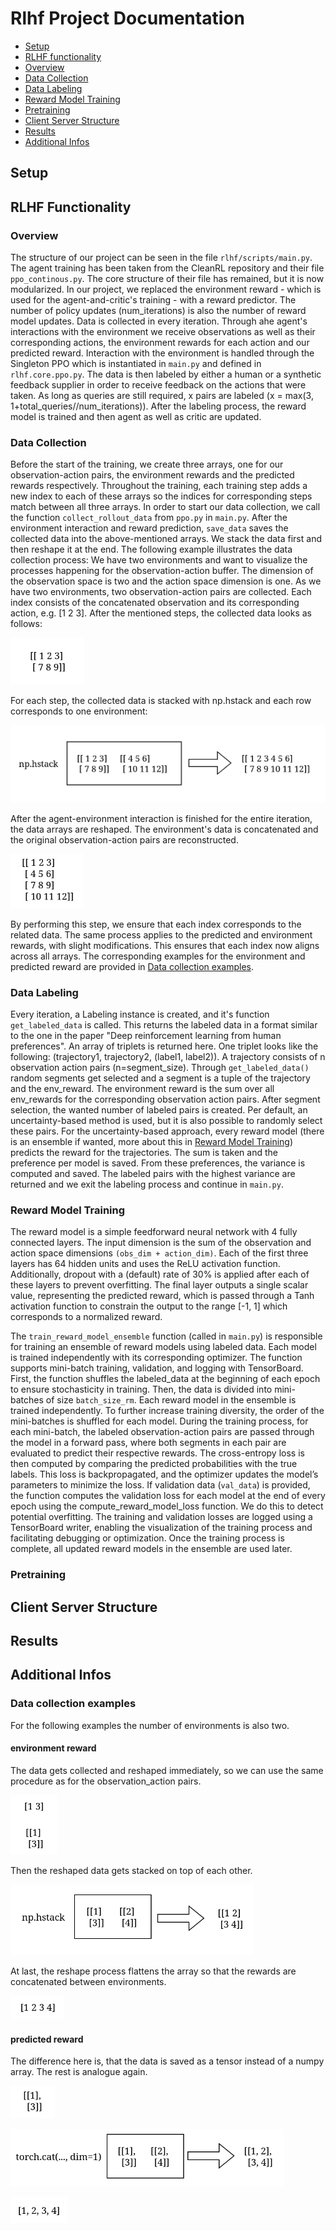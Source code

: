# Rlhf Project Documentation

- [Setup](#setup)
- [RLHF functionality](#rlhf-functionality)
- [Overview](#overview)
- [Data Collection](#data-collection)
- [Data Labeling](#data-labeling)
- [Reward Model Training](#reward-model-training)
- [Pretraining](#pretraining)
- [Client Server Structure](#client-server-structure)
- [Results](#results)
- [Additional Infos](#additional-infos)


## Setup

## RLHF Functionality

### Overview

The structure of our project can be seen in the file `rlhf/scripts/main.py`. The agent training has been taken from the CleanRL repository and their file `ppo_continous.py`. The core structure of their file has remained, but it is now modularized. In our project, we replaced the environment reward - which is used for the agent-and-critic's training - with a reward predictor.
The number of policy updates (num_iterations) is also the number of reward model updates. Data is collected in every iteration. Through ahe agent's interactions with the environment we receive observations as well as their corresponding actions, the environment rewards for each action and our predicted reward. Interaction with the environment is handled through the Singleton PPO which is instantiated in `main.py` and defined in `rlhf.core.ppo.py`.
The data is then labeled by either a human or a synthetic feedback supplier in order to receive feedback on the actions that were taken. As long as queries are still required, x pairs are labeled (x = max(3, 1+total_queries//num_iterations)). After the labeling process, the reward model is trained and then agent as well as critic are updated.

### Data Collection

Before the start of the training, we create three arrays, one for our observation-action pairs, the environment rewards and the predicted rewards respectively. Throughout the training, each training step adds a new index to each of these arrays so the indices for corresponding steps match between all three arrays. 
In order to start our data collection, we call the function `collect_rollout_data` from `ppo.py` in `main.py`.
After the environment interaction and reward prediction, `save_data` saves the collected data into the above-mentioned arrays.
We stack the data first and then reshape it at the end. The following example illustrates the data collection process: We have two environments and want to visualize the processes happening for the observation-action buffer. The dimension of the observation space is two and the action space dimension is one.
As we have two environments, two observation-action pairs are collected. Each index consists of the concatenated observation and its corresponding action, e.g. [1 2 3]. After the mentioned steps, the collected data looks as follows:

![obs-action-pair](/readme_images/obs_action/pairs_start.png)

For each step, the collected data is stacked with np.hstack and each row corresponds to one environment:

![obs-action-buffer](/readme_images/obs_action/pairs_stack.png)

After the agent-environment interaction is finished for the entire iteration, the data arrays are reshaped. The environment's data is concatenated and the original observation-action pairs are reconstructed.

![obs-action-output](/readme_images/obs_action/pairs_output.png)

By performing this step, we ensure that each index corresponds to the related data.
The same process applies to the predicted and environment rewards, with slight modifications. This ensures that each index now aligns across all arrays. The corresponding examples for the environment and predicted reward are provided in [Data collection examples](#data-collection-examples).



### Data Labeling
Every iteration, a Labeling instance is created, and it's function `get_labeled_data` is called. This returns the labeled data in a format similar to the one in the paper "Deep reinforcement learning from human preferences".
An array of triplets is returned here. One triplet looks like the following: (trajectory1, trajectory2, (label1, label2)). A trajectory consists of n observation action pairs (n=segment_size).
Through `get_labeled_data()` random segments get selected and a segment is a tuple of the trajectory and the env_reward. The environment reward is the sum over all env_rewards for the corresponding observation action pairs.
After segment selection, the wanted number of labeled pairs is created. Per default, an uncertainty-based method is used, but it is also possible to randomly select these pairs.
For the uncertainty-based approach, every reward model (there is an ensemble if wanted, more about this in [Reward Model Training](#reward-model-training)) predicts the reward for the trajectories. The sum is taken and the preference per model is saved. From these preferences, the variance is computed and saved. The labeled pairs with the highest variance are returned and we exit the labeling process and continue in `main.py`.

### Reward Model Training

The reward model is a simple feedforward neural network with 4 fully connected layers. The input dimension is the sum of the observation and action space dimensions `(obs_dim + action_dim)`. Each of the first three layers has 64 hidden units and uses the ReLU activation function. Additionally, dropout with a (default) rate of 30% is applied after each of these layers to prevent overfitting. The final layer outputs a single scalar value, representing the predicted reward, which is passed through a Tanh activation function to constrain the output to the range [-1, 1] which corresponds to a normalized reward.

The `train_reward_model_ensemble` function (called in `main.py`) is responsible for training an ensemble of reward models using labeled data. Each model is trained independently with its corresponding optimizer. The function supports mini-batch training, validation, and logging with TensorBoard. First, the function shuffles the labeled_data at the beginning of each epoch to ensure stochasticity in training. Then, the data is divided into mini-batches of size `batch_size_rm`. Each reward model in the ensemble is trained independently. To further increase training diversity, the order of the mini-batches is shuffled for each model. During the training process, for each mini-batch, the labeled observation-action pairs are passed through the model in a forward pass, where both segments in each pair are evaluated to predict their respective rewards. The cross-entropy loss is then computed by comparing the predicted probabilities with the true labels. This loss is backpropagated, and the optimizer updates the model’s parameters to minimize the loss.
If validation data (`val_data`) is provided, the function computes the validation loss for each model at the end of every epoch using the compute_reward_model_loss function. We do this to detect potential overfitting. The training and validation losses are logged using a TensorBoard writer, enabling the visualization of the training process and facilitating debugging or optimization. Once the training process is complete, all updated reward models in the ensemble are used later.

### Pretraining

## Client Server Structure
## Results
## Additional Infos
### Data collection examples
For the following examples the number of environments is also two.
#### environment reward
The data gets collected and reshaped immediately, so we can use the same procedure as for the observation_action pairs.

![env-reward-start](/readme_images/env_reward/env_start.png)

Then the reshaped data gets stacked on top of each other.

![env-reward-stack](/readme_images/env_reward/env_stack.png)

At last, the reshape process flattens the array so that the rewards are concatenated between environments.

![env-reward-output](/readme_images/env_reward/env_output.png)

#### predicted reward
The difference here is, that the data is saved as a tensor instead of a numpy array. The rest is analogue again.

![pred-reward-start](/readme_images/pred_reward/pred_start.png)

![pred-reward-cat](/readme_images/pred_reward/pred_cat.png)

![pred-reward-output](/readme_images/pred_reward/pred_output.png)

